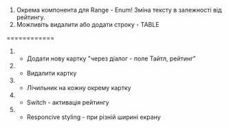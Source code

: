 1. Окрема компонента для Range - Enum!
  Зміна тексту в залежності від рейтингу.
2. Можливіть видалити або додати строку - TABLE


============

1. + Додати нову картку "через діалог - поле Тайтл, рейтинг"
2. + Видалити картку
3. + Лічильник на кожну окрему картку
4. + Switch - активація рейтингу
5. + Responcive styling - при різній ширині екрану


